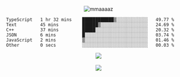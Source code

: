 <p align="center"> <img src="https://komarev.com/ghpvc/?username=mmaaaaz&label=PROFILE+VIEWS&color=22223b&style=for-the-badge" alt="mmaaaaz" /> </p>


<!--START_SECTION:waka-->

```text
TypeScript   1 hr 32 mins    ████████████▒░░░░░░░░░░░░   49.77 %
Text         45 mins         ██████▒░░░░░░░░░░░░░░░░░░   24.69 %
C++          37 mins         █████░░░░░░░░░░░░░░░░░░░░   20.32 %
JSON         6 mins          █░░░░░░░░░░░░░░░░░░░░░░░░   03.74 %
JavaScript   2 mins          ▒░░░░░░░░░░░░░░░░░░░░░░░░   01.46 %
Other        0 secs          ░░░░░░░░░░░░░░░░░░░░░░░░░   00.03 %
```

<!--END_SECTION:waka-->


<div align="center">
  <img src="https://github-readme-stats.vercel.app/api/top-langs/?username=mmaaaaz&show_icons=true&theme=github_dark&layout=compact&hide=css">
</div>

<br>

<div align="center">
  <img src="https://github-readme-stats.vercel.app/api?username=mmaaaaz&show_icons=true&theme=github_dark">
</div>

<br>
